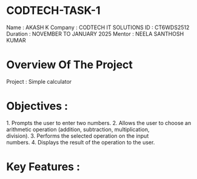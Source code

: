 # CODTECH-TASK-1
Name : AKASH K 
Company : CODTECH IT SOLUTIONS 
ID : CT6WDS2512
Duration : NOVEMBER TO JANUARY 2025 
Mentor : NEELA SANTHOSH KUMAR

# Overview Of The Project
Project : Simple calculator

# Objectives :
1. Prompts the user to enter two numbers. 2. Allows the user to choose an arithmetic operation (addition, subtraction, multiplication, division). 3. Performs the selected operation on the input numbers. 4. Displays the result of the operation to the user.

# Key Features :

